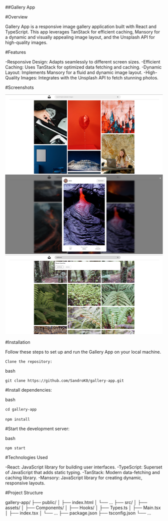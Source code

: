 ##Gallery App

#Overview

Gallery App is a responsive image gallery application built with React and TypeScript. This app leverages TanStack for efficient caching, Mansory for a dynamic and visually appealing image layout, and the Unsplash API for high-quality images.

#Features

-Responsive Design: Adapts seamlessly to different screen sizes.
-Efficient Caching: Uses TanStack for optimized data fetching and caching.
-Dynamic Layout: Implements Mansory for a fluid and dynamic image layout.
-High-Quality Images: Integrates with the Unsplash API to fetch stunning photos.


#Screenshots

![Screenshot 1](./screenshot1.png)
![Screenshot 2](./screenshot2.png)
![Screenshot 3](./screenshot3.png)


#Installation

Follow these steps to set up and run the Gallery App on your local machine.

    Clone the repository:

bash

    git clone https://github.com/SandroK0/gallery-app.git


#Install dependencies:

bash

    cd gallery-app
    
    npm install

#Start the development server:

bash

    npm start

#Technologies Used

-React: JavaScript library for building user interfaces.
-TypeScript: Superset of JavaScript that adds static typing.
-TanStack: Modern data-fetching and caching library.
-Mansory: JavaScript library for creating dynamic, responsive layouts.

#Project Structure

gallery-app/
├── public/
│   ├── index.html
│   └── ...
├── src/
│   ├── assets/
│   ├── Components/
│   ├── Hooks/
│   ├── Types.ts
│   ├── Main.tsx
│   ├── index.tsx
│   └── ...
├── package.json
├── tsconfig.json
└── ...
